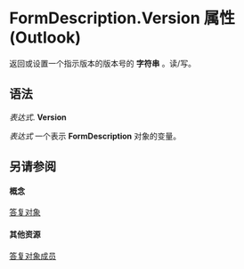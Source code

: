 
# FormDescription.Version 属性 (Outlook)

返回或设置一个指示版本的版本号的 **字符串** 。读/写。


## 语法

 _表达式_. **Version**

 _表达式_ 一个表示 **FormDescription** 对象的变量。


## 另请参阅


#### 概念


[答复对象](c88f92c4-4cac-84b3-6118-1150d42d7cff.md)
#### 其他资源


[答复对象成员](664724e9-e74b-32ad-93e4-8d4cb27b3082.md)